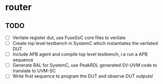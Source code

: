 # router

## TODO

- [ ] Verilate register dut, use FuseSoC core files to verilate
- [ ] Create top level testbench in SystemC which instantiates the verilated DUT
- [ ] Include APB agent and compile top level testbench, i.e run a APB sequence
- [ ] Generate RAL for SystemC, use PeakRDL generated SV-UVM code to translate to UVM-SC
- [ ] Write first sequence to program the DUT and observe DUT outputs!
